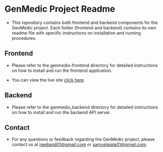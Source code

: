 # GenMedic Project Readme

- This repository contains both frontend and backend components for the GenMedic project. Each folder (frontend and backend) contains its own readme file with specific instructions on installation and running procedures.

## Frontend
- Please refer to the genmedix-frontend directory for detailed instructions on how to install and run the frontend application.

- You can view the live site [click here](https://genmedix.vercel.app).

## Backend
- Please refer to the genmedix_backend directory for detailed instructions on how to install and run the backend API server.

## Contact
- For any questions or feedback regarding the GenMedic project, please contact us at igedavid01@gmail.com or samuelajala01@gmail.com.